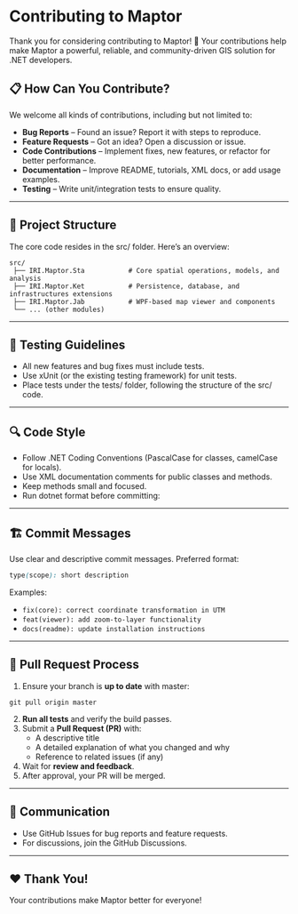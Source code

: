 # Contributing to Maptor

Thank you for considering contributing to Maptor! 🎉
Your contributions help make Maptor a powerful, reliable, and community-driven GIS solution for .NET developers.

## 📋 How Can You Contribute?
We welcome all kinds of contributions, including but not limited to:
  - **Bug Reports** – Found an issue? Report it with steps to reproduce.
  - **Feature Requests** – Got an idea? Open a discussion or issue.
  - **Code Contributions** – Implement fixes, new features, or refactor for better performance.
  - **Documentation** – Improve README, tutorials, XML docs, or add usage examples.
  - **Testing** – Write unit/integration tests to ensure quality.

---

## 🧩 Project Structure
The core code resides in the src/ folder. Here’s an overview:

```
src/
 ├── IRI.Maptor.Sta           # Core spatial operations, models, and analysis
 ├── IRI.Maptor.Ket           # Persistence, database, and infrastructures extensions
 ├── IRI.Maptor.Jab           # WPF-based map viewer and components
 └── ... (other modules)
```

---

## 🧪 Testing Guidelines
  - All new features and bug fixes must include tests.
  - Use xUnit (or the existing testing framework) for unit tests.
  - Place tests under the tests/ folder, following the structure of the src/ code.

---

## 🔍 Code Style
  - Follow .NET Coding Conventions (PascalCase for classes, camelCase for locals).
  - Use XML documentation comments for public classes and methods.
  - Keep methods small and focused.
  - Run dotnet format before committing:

---

## 🏗 Commit Messages

Use clear and descriptive commit messages. Preferred format:

```scss
type(scope): short description
```
Examples:
  - `fix(core): correct coordinate transformation in UTM`
  - `feat(viewer): add zoom-to-layer functionality`
  - `docs(readme): update installation instructions`

--- 

## 🔄 Pull Request Process
1. Ensure your branch is **up to date** with master:

```git pull origin master```

2. **Run all tests** and verify the build passes.
3. Submit a **Pull Request (PR)** with:
    - A descriptive title
    - A detailed explanation of what you changed and why
    - Reference to related issues (if any)
4. Wait for **review and feedback**.
5. After approval, your PR will be merged.

---

## 💬 Communication
  - Use GitHub Issues for bug reports and feature requests.
  - For discussions, join the GitHub Discussions.

--- 

## ❤️ Thank You!

Your contributions make Maptor better for everyone!
